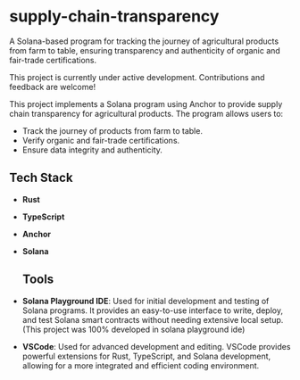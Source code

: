 # supply-chain-transparency

A Solana-based program for tracking the journey of agricultural products from farm to table, ensuring transparency and authenticity of organic and fair-trade certifications.

This project is currently under active development. Contributions and feedback are welcome!



This project implements a Solana program using Anchor to provide supply chain transparency for agricultural products. The program allows users to:
- Track the journey of products from farm to table.
- Verify organic and fair-trade certifications.
- Ensure data integrity and authenticity.

## Tech Stack
- **Rust**
- **TypeScript**
- **Anchor**
- **Solana**

  ## Tools
 - **Solana Playground IDE**: Used for initial development and testing of Solana programs. It provides an easy-to-use interface to write, deploy, and test Solana smart contracts without needing extensive local setup.(This project was 100% developed in solana playground ide) 
- **VSCode**: Used for advanced development and editing. VSCode provides powerful extensions for Rust, TypeScript, and Solana development, allowing for a more integrated and efficient coding environment.
